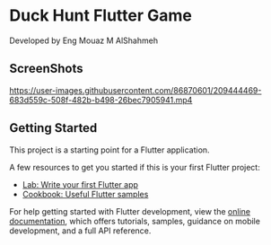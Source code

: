 # Duck Hunt Flutter Game

Developed by Eng Mouaz M AlShahmeh

## ScreenShots

https://user-images.githubusercontent.com/86870601/209444469-683d559c-508f-482b-b498-26bec7905941.mp4


## Getting Started

This project is a starting point for a Flutter application.

A few resources to get you started if this is your first Flutter project:

- [Lab: Write your first Flutter app](https://docs.flutter.dev/get-started/codelab)
- [Cookbook: Useful Flutter samples](https://docs.flutter.dev/cookbook)

For help getting started with Flutter development, view the
[online documentation](https://docs.flutter.dev/), which offers tutorials,
samples, guidance on mobile development, and a full API reference.
